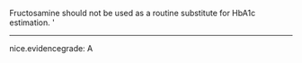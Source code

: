 Fructosamine should not be used as a routine substitute for HbA1c estimation. 
'

---
 nice.evidencegrade: A
